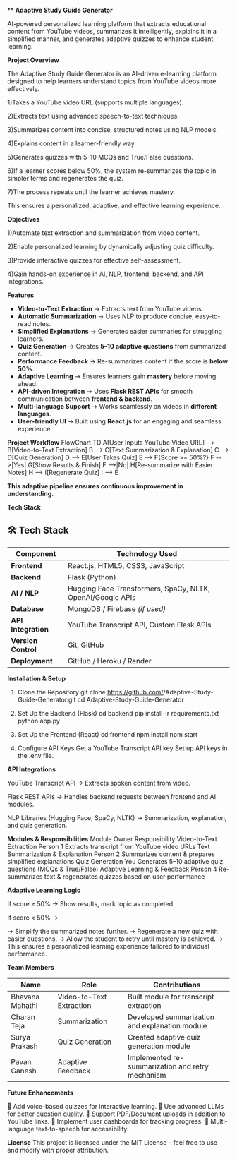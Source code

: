 **                                                                                  **Adaptive Study Guide Generator**

AI-powered personalized learning platform that extracts educational content from YouTube videos, summarizes it intelligently, explains it in a simplified manner, and generates adaptive quizzes to enhance student learning.

**Project Overview**

The Adaptive Study Guide Generator is an AI-driven e-learning platform designed to help learners understand topics from YouTube videos more effectively.

1)Takes a YouTube video URL (supports multiple languages).

2)Extracts text using advanced speech-to-text techniques.

3)Summarizes content into concise, structured notes using NLP models.

4)Explains content in a learner-friendly way.

5)Generates quizzes with 5–10 MCQs and True/False questions.

6)If a learner scores below 50%, the system re-summarizes the topic in simpler terms and regenerates the quiz.

7)The process repeats until the learner achieves mastery.

This ensures a personalized, adaptive, and effective learning experience.

**Objectives**

1)Automate text extraction and summarization from video content.

2)Enable personalized learning by dynamically adjusting quiz difficulty.

3)Provide interactive quizzes for effective self-assessment.

4)Gain hands-on experience in AI, NLP, frontend, backend, and API integrations.

**Features**

- **Video-to-Text Extraction** → Extracts text from YouTube videos.  
- **Automatic Summarization** → Uses NLP to produce concise, easy-to-read notes.  
- **Simplified Explanations** → Generates easier summaries for struggling learners.  
- **Quiz Generation** → Creates **5–10 adaptive questions** from summarized content.  
- **Performance Feedback** → Re-summarizes content if the score is **below 50%**.  
- **Adaptive Learning** → Ensures learners gain **mastery** before moving ahead.  
- **API-driven Integration** → Uses **Flask REST APIs** for smooth communication between **frontend & backend**.  
- **Multi-language Support** → Works seamlessly on videos in **different languages**.  
- **User-friendly UI** → Built using **React.js** for an engaging and seamless experience.  


**Project Workflow**
FlowChart TD
    A[User Inputs YouTube Video URL] --> B[Video-to-Text Extraction]
    B --> C[Text Summarization & Explanation]
    C --> D[Quiz Generation]
    D --> E[User Takes Quiz]
    E --> F{Score >= 50%?}
    F -->|Yes| G[Show Results & Finish]
    F -->|No| H[Re-summarize with Easier Notes]
    H --> I[Regenerate Quiz]
    I --> E

**This adaptive pipeline ensures continuous improvement in understanding.**

**Tech Stack**
## 🛠 Tech Stack  

| **Component**       | **Technology Used**                                       |
|---------------------|-----------------------------------------------------------|
| **Frontend**        | React.js, HTML5, CSS3, JavaScript                         |
| **Backend**         | Flask (Python)                                            |
| **AI / NLP**        | Hugging Face Transformers, SpaCy, NLTK, OpenAI/Google APIs|
| **Database**        | MongoDB / Firebase *(if used)*                            |
| **API Integration** | YouTube Transcript API, Custom Flask APIs                 |
| **Version Control** | Git, GitHub                                               |
| **Deployment**      | GitHub / Heroku / Render                                  |


**Installation & Setup**

1. Clone the Repository
git clone https://github.com/<your-username>/Adaptive-Study-Guide-Generator.git
cd Adaptive-Study-Guide-Generator

2. Set Up the Backend (Flask)
cd backend
pip install -r requirements.txt
python app.py

3. Set Up the Frontend (React)
cd frontend
npm install
npm start

4. Configure API Keys
Get a YouTube Transcript API key
Set up API keys in the .env file.

**API Integrations**

YouTube Transcript API → Extracts spoken content from video.

Flask REST APIs → Handles backend requests between frontend and AI modules.

NLP Libraries (Hugging Face, SpaCy, NLTK) → Summarization, explanation, and quiz generation.

**Modules & Responsibilities**
Module	Owner	Responsibility
Video-to-Text Extraction	Person 1	Extracts transcript from YouTube video URLs
Text Summarization & Explanation	Person 2	Summarizes content & prepares simplified explanations
Quiz Generation	You	Generates 5–10 adaptive quiz questions (MCQs & True/False)
Adaptive Learning & Feedback	Person 4	Re-summarizes text & regenerates quizzes based on user performance

**Adaptive Learning Logic**

If score ≥ 50% → Show results, mark topic as completed.

If score < 50% →

-> Simplify the summarized notes further.
-> Regenerate a new quiz with easier questions.
-> Allow the student to retry until mastery is achieved.
-> This ensures a personalized learning experience tailored to individual performance.

**Team Members**

| **Name**         | **Role**                   | **Contributions**                               |
|------------------|----------------------------|--------------------------------------------------|
| Bhavana Mahathi  | Video-to-Text Extraction   | Built module for transcript extraction           |
| Charan Teja      | Summarization              | Developed summarization and explanation module   |
| Surya Prakash    | Quiz Generation            | Created adaptive quiz generation module          |
| Pavan Ganesh     | Adaptive Feedback          | Implemented re-summarization and retry mechanism |


**Future Enhancements**

🔹 Add voice-based quizzes for interactive learning.
🔹 Use advanced LLMs for better question quality.
🔹 Support PDF/Document uploads in addition to YouTube links.
🔹 Implement user dashboards for tracking progress.
🔹 Multi-language text-to-speech for accessibility.

**License**
This project is licensed under the MIT License – feel free to use and modify with proper attribution.
